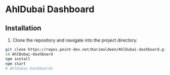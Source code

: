 # AhlDubai Dashboard

## Installation

1. Clone the repository and navigate into the project directory:

```bash
git clone https://repos.point-dev.net/Karimaldeen/AhlDubai-dashboard.git
cd AhlDubai-dashboard
npm install
npm start
#   A h l D u b a i - D a s h b o a r d s  
 